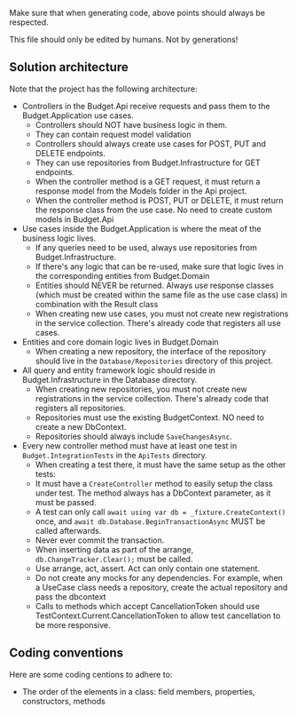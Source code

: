 Make sure that when generating code, above points should always be respected.

This file should only be edited by humans. Not by generations!

## Solution architecture

Note that the project has the following architecture:

- Controllers in the Budget.Api receive requests and pass them to the Budget.Application use cases.
    - Controllers should NOT have business logic in them.
    - They can contain request model validation
    - Controllers should always create use cases for POST, PUT and DELETE endpoints. 
    - They can use repositories from Budget.Infrastructure for GET endpoints. 
    - When the controller method is a GET request, it must return a response model from the Models folder in the Api project.
    - When the controller method is POST, PUT or DELETE, it must return the response class from the use case. No need to create custom models in Budget.Api
- Use cases inside the Budget.Application is where the meat of the business logic lives.
    - If any queries need to be used, always use repositories from Budget.Infrastructure.
    - If there's any logic that can be re-used, make sure that logic lives in the corresponding entities from Budget.Domain
    - Entities should NEVER be returned. Always use response classes (which must be created within the same file as the use case class) in combination with the Result class
    - When creating new use cases, you must not create new registrations in the service collection. There's already code that registers all use cases.
- Entities and core domain logic lives in Budget.Domain
    - When creating a new repository, the interface of the repository should live in the `Database/Repositories` directory of this project.
- All query and entity framework logic should reside in Budget.Infrastructure in the Database directory.
    - When creating new repositories, you must not create new registrations in the service collection. There's already code that registers all repositories.
    - Repositories must use the existing BudgetContext. NO need to create a new DbContext.
    - Repositories should always include `SaveChangesAsync`.
- Every new controller method must have at least one test in `Budget.IntegrationTests` in the `ApiTests` directory.
    - When creating a test there, it must have the same setup as the other tests:
    - It must have a `CreateController` method to easily setup the class under test. The method always has a DbContext parameter, as it must be passed.
    - A test can only call `await using var db = _fixture.CreateContext()` once, and `await db.Database.BeginTransactionAsync` MUST be called afterwards.
    - Never ever commit the transaction.
    - When inserting data as part of the arrange, `db.ChangeTracker.Clear();` must be called.
    - Use arrange, act, assert. Act can only contain one statement.
    - Do not create any mocks for any dependencies. For example, when a UseCase class needs a repository, create the actual repository and pass the dbcontext
    - Calls to methods which accept CancellationToken should use TestContext.Current.CancellationToken to allow test cancellation to be more responsive.


## Coding conventions

Here are some coding centions to adhere to:

- The order of the elements in a class: field members, properties, constructors, methods

